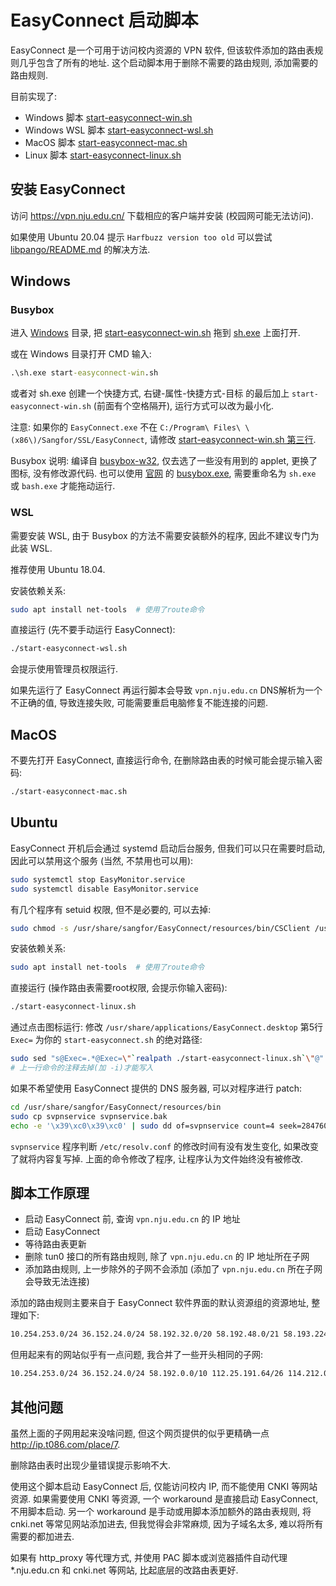 # EasyConnect 启动脚本

EasyConnect 是一个可用于访问校内资源的 VPN 软件, 但该软件添加的路由表规则几乎包含了所有的地址.
这个启动脚本用于删除不需要的路由规则, 添加需要的路由规则.

目前实现了:

- Windows 脚本 [start-easyconnect-win.sh](./Windows)
- Windows WSL 脚本 [start-easyconnect-wsl.sh](./start-easyconnect-wsl.sh)
- MacOS 脚本 [start-easyconnect-mac.sh](./start-easyconnect-mac.sh)
- Linux 脚本 [start-easyconnect-linux.sh](./start-easyconnect-linux.sh)

## 安装 EasyConnect

访问 <https://vpn.nju.edu.cn/> 下载相应的客户端并安装 (校园网可能无法访问).

如果使用 Ubuntu 20.04 提示 `Harfbuzz version too old`
可以尝试 [libpango/README.md](libpango/README.md) 的解决方法.

## Windows

### Busybox

进入 [Windows](./Windows) 目录,
把 [start-easyconnect-win.sh](./Windows/start-easyconnect-win.sh)
拖到 [sh.exe](./Windows/sh.exe) 上面打开.

或在 Windows 目录打开 CMD 输入:

```cmd
.\sh.exe start-easyconnect-win.sh
```

或者对 sh.exe 创建一个快捷方式,
右键-属性-快捷方式-目标 的最后加上 `start-easyconnect-win.sh` (前面有个空格隔开),
运行方式可以改为最小化.

注意: 如果你的 `EasyConnect.exe` 不在 `C:/Program\ Files\ \(x86\)/Sangfor/SSL/EasyConnect`,
请修改 [start-easyconnect-win.sh 第三行](https://github.com/tangruize/NJU-EasyConnect-Script/blob/master/Windows/start-easyconnect-win.sh#L3).

Busybox 说明: 编译自 [busybox-w32](https://github.com/rmyorston/busybox-w32),
仅去选了一些没有用到的 applet, 更换了图标, 没有修改源代码.
也可以使用 [官网](https://frippery.org/busybox/) 的
[busybox.exe](https://frippery.org/files/busybox/busybox.exe),
需要重命名为 `sh.exe` 或 `bash.exe` 才能拖动运行.

### WSL

需要安装 WSL, 由于 Busybox 的方法不需要安装额外的程序, 因此不建议专门为此装 WSL.

推荐使用 Ubuntu 18.04.

安装依赖关系:

```bash
sudo apt install net-tools  # 使用了route命令
```

直接运行 (先不要手动运行 EasyConnect):

```bash
./start-easyconnect-wsl.sh
```

会提示使用管理员权限运行.

如果先运行了 EasyConnect 再运行脚本会导致 `vpn.nju.edu.cn` DNS解析为一个不正确的值, 导致连接失败,
可能需要重启电脑修复不能连接的问题.

## MacOS

不要先打开 EasyConnect, 直接运行命令, 在删除路由表的时候可能会提示输入密码:

```bash
./start-easyconnect-mac.sh
```

## Ubuntu

EasyConnect 开机后会通过 systemd 启动后台服务, 但我们可以只在需要时启动, 因此可以禁用这个服务
(当然, 不禁用也可以用):

```bash
sudo systemctl stop EasyMonitor.service
sudo systemctl disable EasyMonitor.service
```

有几个程序有 setuid 权限, 但不是必要的, 可以去掉:

```bash
sudo chmod -s /usr/share/sangfor/EasyConnect/resources/bin/CSClient /usr/share/sangfor/EasyConnect/resources/bin/ECAgent
```

安装依赖关系:

```bash
sudo apt install net-tools  # 使用了route命令
```

直接运行 (操作路由表需要root权限, 会提示你输入密码):

```bash
./start-easyconnect-linux.sh
```

通过点击图标运行:
修改 `/usr/share/applications/EasyConnect.desktop` 第5行 `Exec=` 为你的 `start-easyconnect.sh` 的绝对路径:

```bash
sudo sed "s@Exec=.*@Exec=\"`realpath ./start-easyconnect-linux.sh`\"@" /usr/share/applications/EasyConnect.desktop #-i
# 上一行命令的注释去掉(加 -i)才能写入
```

如果不希望使用 EasyConnect 提供的 DNS 服务器, 可以对程序进行 patch:

```bash
cd /usr/share/sangfor/EasyConnect/resources/bin
sudo cp svpnservice svpnservice.bak
echo -e '\x39\xc0\x39\xc0' | sudo dd of=svpnservice count=4 seek=284760 oflag=seek_bytes iflag=count_bytes conv=notrunc  # 39 c0: cmp eax, eax
```

`svpnservice` 程序判断 `/etc/resolv.conf` 的修改时间有没有发生变化, 如果改变了就将内容复写掉.
上面的命令修改了程序, 让程序认为文件始终没有被修改.

## 脚本工作原理

- 启动 EasyConnect 前, 查询 `vpn.nju.edu.cn` 的 IP 地址
- 启动 EasyConnect
- 等待路由表更新
- 删除 tun0 接口的所有路由规则, 除了 `vpn.nju.edu.cn` 的 IP 地址所在子网
- 添加路由规则, 上一步除外的子网不会添加 (添加了 `vpn.nju.edu.cn` 所在子网会导致无法连接)

添加的路由规则主要来自于 EasyConnect 软件界面的默认资源组的资源地址, 整理如下:

```txt
10.254.253.0/24 36.152.24.0/24 58.192.32.0/20 58.192.48.0/21 58.193.224.0/19 58.240.127.0/27 112.25.191.64/26 114.212.0.0/16 172.0.0.0/8 180.209.0.0/20 202.119.32.0/19 202.127.247.0/24 202.38.126.160/28 202.38.2.0/23 210.28.128.0/20 210.29.240.0/20 211.162.26.0/27 211.162.81.0/25 218.94.142.0/24 219.219.112.0/20 221.6.40.128/25
```

但用起来有的网站似乎有一点问题, 我合并了一些开头相同的子网:

```txt
10.254.253.0/24 36.152.24.0/24 58.192.0.0/10 112.25.191.64/26 114.212.0.0/16 172.0.0.0/8 180.209.0.0/20 202.0.0.0/8 210.28.0.0/14 211.162.0.0/16 218.94.142.0/24 219.219.112.0/20 221.6.40.128/25
```

## 其他问题

虽然上面的子网用起来没啥问题, 但这个网页提供的似乎更精确一点 <http://ip.t086.com/place/7>.

删除路由表时出现少量错误提示影响不大.

使用这个脚本启动 EasyConnect 后, 仅能访问校内 IP, 而不能使用 CNKI 等网站资源.
如果需要使用 CNKI 等资源, 一个 workaround 是直接启动 EasyConnect, 不用脚本启动.
另一个 workaround 是手动或用脚本添加额外的路由表规则, 将 cnki.net 等常见网站添加进去,
但我觉得会非常麻烦, 因为子域名太多, 难以将所有需要的都加进去.

如果有 http_proxy 等代理方式, 并使用 PAC 脚本或浏览器插件自动代理 *.nju.edu.cn 和 cnki.net 等网站,
比起底层的改路由表更好.
